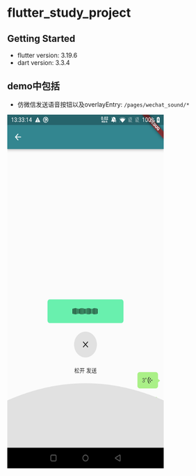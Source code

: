 # flutter_study_project


## Getting Started

- flutter version: 3.19.6
- dart version: 3.3.4

## demo中包括

- 仿微信发送语音按钮以及overlayEntry: `/pages/wechat_sound/*`

<img src="https://github.com/CongDuang/flutter_study_project/blob/master/screenshot/1.png" width="360" height="812"/>
